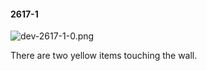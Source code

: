 #### 2617-1
![dev-2617-1-0.png](https://github.com/lil-lab/nlvr/raw/master/nlvr/dev/images/5/dev-2617-1-0.png "dev-2617-1-0.png")

There are two yellow items touching the wall.